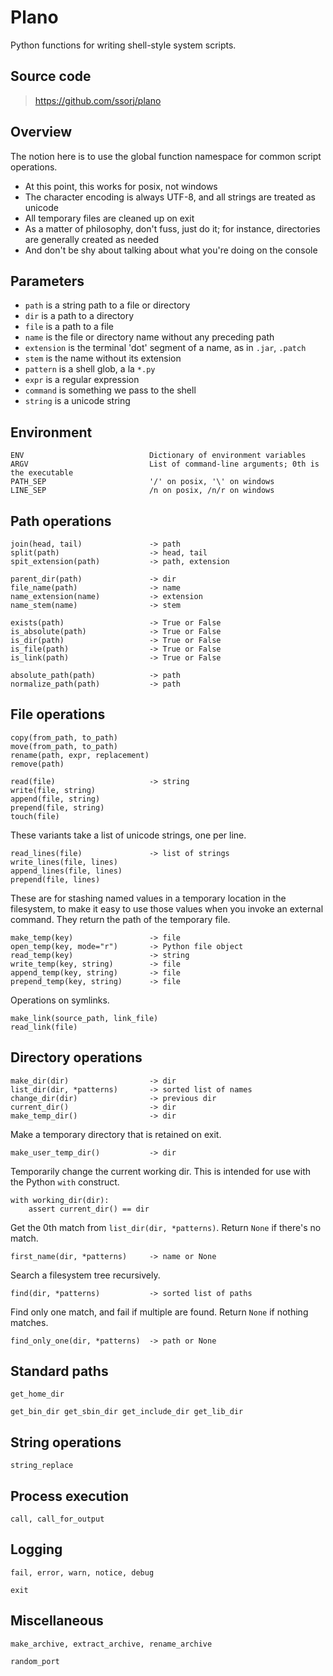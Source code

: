 # Plano

Python functions for writing shell-style system scripts.

## Source code

> <https://github.com/ssorj/plano>

## Overview

The notion here is to use the global function namespace for common
script operations.

 - At this point, this works for posix, not windows
 - The character encoding is always UTF-8, and all strings are treated
   as unicode
 - All temporary files are cleaned up on exit
 - As a matter of philosophy, don't fuss, just do it; for instance,
   directories are generally created as needed
 - And don't be shy about talking about what you're doing on the
   console

## Parameters

 - `path` is a string path to a file or directory
 - `dir` is a path to a directory
 - `file` is a path to a file
 - `name` is the file or directory name without any preceding path
 - `extension` is the terminal 'dot' segment of a name, as in `.jar`, `.patch`
 - `stem` is the name without its extension
 - `pattern` is a shell glob, a la `*.py`
 - `expr` is a regular expression
 - `command` is something we pass to the shell
 - `string` is a unicode string

## Environment

    ENV                            Dictionary of environment variables
    ARGV                           List of command-line arguments; 0th is the executable
    PATH_SEP                       '/' on posix, '\' on windows
    LINE_SEP                       /n on posix, /n/r on windows

## Path operations

    join(head, tail)               -> path
    split(path)                    -> head, tail
    spit_extension(path)           -> path, extension

    parent_dir(path)               -> dir
    file_name(path)                -> name
    name_extension(name)           -> extension
    name_stem(name)                -> stem

    exists(path)                   -> True or False
    is_absolute(path)              -> True or False
    is_dir(path)                   -> True or False
    is_file(path)                  -> True or False
    is_link(path)                  -> True or False

    absolute_path(path)            -> path
    normalize_path(path)           -> path

## File operations

    copy(from_path, to_path)
    move(from_path, to_path)
    rename(path, expr, replacement)
    remove(path)

    read(file)                     -> string
    write(file, string)
    append(file, string)
    prepend(file, string)
    touch(file)

These variants take a list of unicode strings, one per line.

    read_lines(file)               -> list of strings
    write_lines(file, lines)
    append_lines(file, lines)
    prepend(file, lines)

These are for stashing named values in a temporary location in the
filesystem, to make it easy to use those values when you invoke an
external command.  They return the path of the temporary file.

    make_temp(key)                 -> file
    open_temp(key, mode="r")       -> Python file object
    read_temp(key)                 -> string
    write_temp(key, string)        -> file
    append_temp(key, string)       -> file
    prepend_temp(key, string)      -> file

Operations on symlinks.

    make_link(source_path, link_file)
    read_link(file)

## Directory operations

    make_dir(dir)                  -> dir
    list_dir(dir, *patterns)       -> sorted list of names
    change_dir(dir)                -> previous dir
    current_dir()                  -> dir
    make_temp_dir()                -> dir

Make a temporary directory that is retained on exit.

    make_user_temp_dir()           -> dir

Temporarily change the current working dir.  This is intended for use
with the Python `with` construct.

    with working_dir(dir):
        assert current_dir() == dir

Get the 0th match from `list_dir(dir, *patterns)`.  Return `None` if
there's no match.

    first_name(dir, *patterns)     -> name or None

Search a filesystem tree recursively.

    find(dir, *patterns)           -> sorted list of paths

Find only one match, and fail if multiple are found.  Return `None` if
nothing matches.

    find_only_one(dir, *patterns)  -> path or None

## Standard paths

    get_home_dir

    get_bin_dir get_sbin_dir get_include_dir get_lib_dir

## String operations

    string_replace

## Process execution

    call, call_for_output

## Logging

    fail, error, warn, notice, debug

    exit

## Miscellaneous

    make_archive, extract_archive, rename_archive

    random_port
